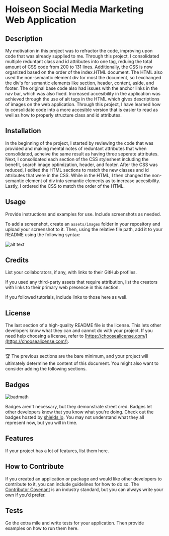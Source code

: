 # Hoiseon Social Media Marketing Web Application

## Description

My motivation in this project was to refractor the code, improving upon code that was already supplied to me. Through this project, I consolidated multiple reduntant class and id attributes into one tag, reduing the total amount of CSS code from 200 to 131 lines. Additionally, the CSS is now organized based on the order of the index.HTML document. The HTML also used the non-semantic element div for most the document, so I exchanged the div's for semantic elements like section, header, content, aside, and footer. The original base code also had issues with the anchor links in the nav bar, which was also fixed. Increased accesibility in the application was achieved through the use of alt tags in the HTML which gives descriptions of images on the web application. Through this project, I have learned how to consolidate code into a more accesible version that is easier to read as well as how to properly structure class and id attributes.

## Installation

In the beginning of the project, I started by reviewing the code that was provided and making mental notes of reduntant attributes that when consolidated, acheive the same result as having three seperate attributes. Next, I consolidated each section of the CSS stylesheet including the benefit, search image optimization, header, and footer. After the CSS was reduced, I edited the HTML sections to match the new classes and id attributes that were in the CSS. While in the HTML, I then changed the non-semantic element of div into semantic elements as to increase accesibility. Lastly, I ordered the CSS to match the order of the HTML. 

## Usage

Provide instructions and examples for use. Include screenshots as needed.

To add a screenshot, create an `assets/images` folder in your repository and upload your screenshot to it. Then, using the relative file path, add it to your README using the following syntax:

![alt text](assets/images/screenshot.png)

## Credits

List your collaborators, if any, with links to their GitHub profiles.

If you used any third-party assets that require attribution, list the creators with links to their primary web presence in this section.

If you followed tutorials, include links to those here as well.

## License

The last section of a high-quality README file is the license. This lets other developers know what they can and cannot do with your project. If you need help choosing a license, refer to [https://choosealicense.com/](https://choosealicense.com/).

---

🏆 The previous sections are the bare minimum, and your project will ultimately determine the content of this document. You might also want to consider adding the following sections.

## Badges

![badmath](https://img.shields.io/github/languages/top/nielsenjared/badmath)

Badges aren't necessary, but they demonstrate street cred. Badges let other developers know that you know what you're doing. Check out the badges hosted by [shields.io](https://shields.io/). You may not understand what they all represent now, but you will in time.

## Features

If your project has a lot of features, list them here.

## How to Contribute

If you created an application or package and would like other developers to contribute to it, you can include guidelines for how to do so. The [Contributor Covenant](https://www.contributor-covenant.org/) is an industry standard, but you can always write your own if you'd prefer.

## Tests

Go the extra mile and write tests for your application. Then provide examples on how to run them here.
